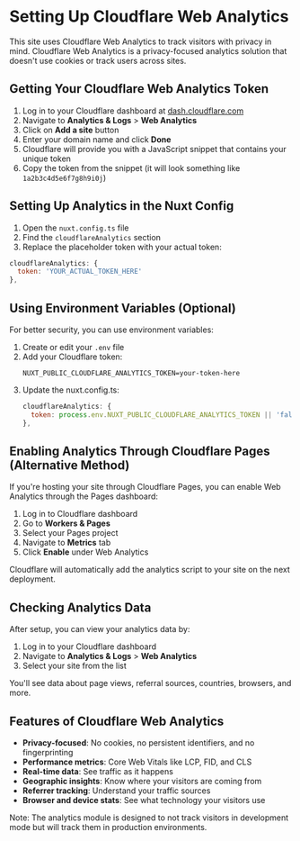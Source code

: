 # Setting Up Cloudflare Web Analytics

This site uses Cloudflare Web Analytics to track visitors with privacy in mind. Cloudflare Web Analytics is a privacy-focused analytics solution that doesn't use cookies or track users across sites.

## Getting Your Cloudflare Web Analytics Token

1. Log in to your Cloudflare dashboard at [dash.cloudflare.com](https://dash.cloudflare.com)
2. Navigate to **Analytics & Logs** > **Web Analytics**
3. Click on **Add a site** button
4. Enter your domain name and click **Done**
5. Cloudflare will provide you with a JavaScript snippet that contains your unique token
6. Copy the token from the snippet (it will look something like `1a2b3c4d5e6f7g8h9i0j`)

## Setting Up Analytics in the Nuxt Config

1. Open the `nuxt.config.ts` file
2. Find the `cloudflareAnalytics` section
3. Replace the placeholder token with your actual token:

```js
cloudflareAnalytics: {
  token: 'YOUR_ACTUAL_TOKEN_HERE'
},
```

## Using Environment Variables (Optional)

For better security, you can use environment variables:

1. Create or edit your `.env` file
2. Add your Cloudflare token:
   ```
   NUXT_PUBLIC_CLOUDFLARE_ANALYTICS_TOKEN=your-token-here
   ```
3. Update the nuxt.config.ts:
   ```js
   cloudflareAnalytics: {
     token: process.env.NUXT_PUBLIC_CLOUDFLARE_ANALYTICS_TOKEN || 'fallback-token'
   },
   ```

## Enabling Analytics Through Cloudflare Pages (Alternative Method)

If you're hosting your site through Cloudflare Pages, you can enable Web Analytics through the Pages dashboard:

1. Log in to Cloudflare dashboard
2. Go to **Workers & Pages**
3. Select your Pages project
4. Navigate to **Metrics** tab
5. Click **Enable** under Web Analytics

Cloudflare will automatically add the analytics script to your site on the next deployment.

## Checking Analytics Data

After setup, you can view your analytics data by:

1. Log in to your Cloudflare dashboard
2. Navigate to **Analytics & Logs** > **Web Analytics**
3. Select your site from the list

You'll see data about page views, referral sources, countries, browsers, and more.

## Features of Cloudflare Web Analytics

- **Privacy-focused**: No cookies, no persistent identifiers, and no fingerprinting
- **Performance metrics**: Core Web Vitals like LCP, FID, and CLS
- **Real-time data**: See traffic as it happens
- **Geographic insights**: Know where your visitors are coming from
- **Referrer tracking**: Understand your traffic sources
- **Browser and device stats**: See what technology your visitors use

Note: The analytics module is designed to not track visitors in development mode but will track them in production environments. 